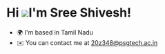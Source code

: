 Hi ![](https://user-images.githubusercontent.com/18350557/176309783-0785949b-9127-417c-8b55-ab5a4333674e.gif)I'm Sree Shivesh!
======================================================================================================================================

*   🌍 I'm based in Tamil Nadu
*   ✉️  You can contact me at [20z348@psgtech.ac.in](mailto:20z348@psgtech.ac.in)
<!--*  🎮  Flutter, Web3 & Tech
*   ⚡  Abstract & Lo-fi > everything else -->

